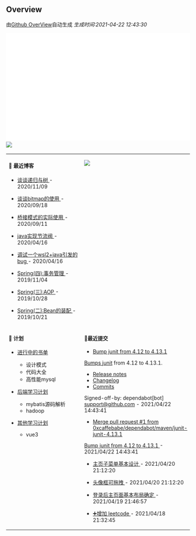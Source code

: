 
## Overview

由[Github OverView](https://github.com/0xcaffebabe/0xcaffebabe)自动生成 _生成时间:2021-04-22 12:43:30_

![](https://raw.githubusercontent.com/0xcaffebabe/github-stats/master/generated/overview.svg)![](https://github-readme-stats.vercel.app/api/top-langs/?username=0xcaffebabe&layout=compact&langs_count=8)

<table>

<tr>
<td valign="top" width="50%">

#### 📖 最近博客


* <a href="https://ismy.wang/%E7%AE%97%E6%B3%95/2020/11/09/%E8%B0%88%E8%B0%88%E9%80%92%E5%BD%92%E4%B8%8E%E6%A0%91.html" target="_blank"> 谈谈递归与树 </a> - 2020/11/09 

    
* <a href="https://ismy.wang/%E7%AE%97%E6%B3%95/2020/09/18/%E8%B0%88%E8%B0%88bitmap%E7%9A%84%E4%BD%BF%E7%94%A8.html" target="_blank"> 谈谈bitmap的使用 </a> - 2020/09/18 

    
* <a href="https://ismy.wang/%E8%AE%BE%E8%AE%A1%E6%A8%A1%E5%BC%8F/2020/09/11/%E6%A1%A5%E6%8E%A5%E6%A8%A1%E5%BC%8F%E7%9A%84%E5%AE%9E%E9%99%85%E4%BD%BF%E7%94%A8.html" target="_blank"> 桥接模式的实际使用 </a> - 2020/09/11 

    
* <a href="https://ismy.wang/java/2020/04/16/JAVA%E5%AE%9E%E7%8E%B0%E8%8A%82%E6%B5%81%E9%98%80.html" target="_blank"> java实现节流阀 </a> - 2020/04/16 

    
* <a href="https://ismy.wang/%E6%97%A5%E5%B8%B8/2020/04/16/%E8%B0%83%E8%AF%95%E4%B8%80%E4%B8%AAwsl2+java%E5%BC%95%E5%8F%91%E7%9A%84bug.html" target="_blank"> 调试一个wsl2+java引发的bug </a> - 2020/04/16 

    
* <a href="https://ismy.wang/spring/2019/11/04/Spring-%E5%9B%9B-%E4%BA%8B%E5%8A%A1%E7%AE%A1%E7%90%86.html" target="_blank"> Spring(四):事务管理 </a> - 2019/11/04 

    
* <a href="https://ismy.wang/spring/2019/10/28/Spring(%E4%B8%89)-AOP.html" target="_blank"> Spring(三):AOP </a> - 2019/10/28 

    
* <a href="https://ismy.wang/spring/2019/10/21/Spring(%E4%BA%8C)-Bean%E7%9A%84%E8%A3%85%E9%85%8D.html" target="_blank"> Spring(二):Bean的装配 </a> - 2019/10/21 

        

</td>

<td valign="top" width="50%">

![](https://github-readme-stats.vercel.app/api/wakatime?username=0xcaffebabe)

</td>

</tr>

<tr>

<td valign="top" width="50%">

#### 📝 计划

- [进行中的书单](https://github.com/users/0xcaffebabe/projects/4)
  - 设计模式
  - 代码大全
  - 高性能mysql


- [后端学习计划](https://github.com/users/0xcaffebabe/projects/1)
  - mybatis源码解析
  - hadoop


- [其他学习计划](https://github.com/users/0xcaffebabe/projects/3)
  - vue3


<td>

#### 🌴最近提交


  * <a href="https://github.com/0xcaffebabe/Spider/commit/c5d91ad2756d3a55bae9e531690255784615f36a" target="_blank"> Bump junit from 4.12 to 4.13.1

Bumps [junit](https://github.com/junit-team/junit4) from 4.12 to 4.13.1.
- [Release notes](https://github.com/junit-team/junit4/releases)
- [Changelog](https://github.com/junit-team/junit4/blob/main/doc/ReleaseNotes4.12.md)
- [Commits](https://github.com/junit-team/junit4/compare/r4.12...r4.13.1)

Signed-off-by: dependabot[bot] <support@github.com> </a> - 2021/04/22 14:43:41 

    
  * <a href="https://github.com/0xcaffebabe/Spider/commit/9ba807ba1d18cdc44e20c1a7734b2498ff1a990c" target="_blank"> Merge pull request #1 from 0xcaffebabe/dependabot/maven/junit-junit-4.13.1

Bump junit from 4.12 to 4.13.1 </a> - 2021/04/22 14:43:41 

    
  * <a href="https://github.com/0xcaffebabe/zbq-web/commit/d2aff24a53e9f1eb2025093962674ac0572ebc6e" target="_blank"> 主页子菜单基本设计 </a> - 2021/04/20 21:12:20 

    
  * <a href="https://github.com/0xcaffebabe/zbq-web/commit/32492b215db3874bf88327533172cf5014c50b00" target="_blank"> 头像框可拖拽 </a> - 2021/04/20 21:12:20 

    
  * <a href="https://github.com/0xcaffebabe/zbq-web/commit/2b271ec36eae850be724ca232c9622a0a647f205" target="_blank"> 登录后主页面基本布局确定 </a> - 2021/04/19 21:46:57 

    
  * <a href="https://github.com/0xcaffebabe/note/commit/97e9065e92b2d3c119655e62d635e13de37bd262" target="_blank"> ➕增加 leetcode </a> - 2021/04/18 21:32:45 

    

</td>

</tr>

</table>
